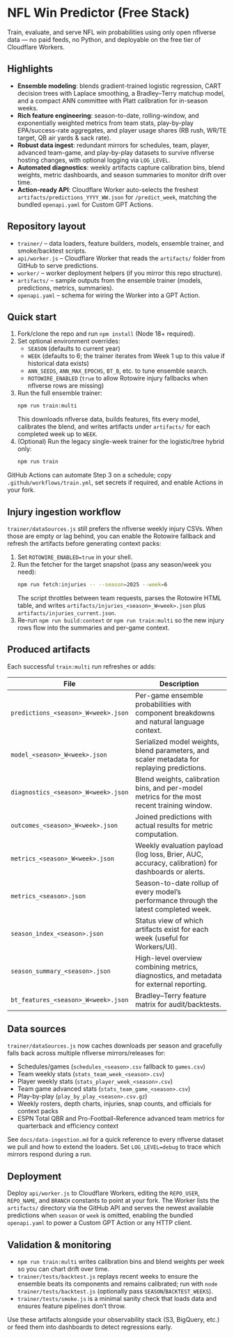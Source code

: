 # NFL Win Predictor (Free Stack)

Train, evaluate, and serve NFL win probabilities using only open nflverse data — no paid feeds, no Python, and deployable on the free tier of Cloudflare Workers.

## Highlights
- **Ensemble modeling**: blends gradient-trained logistic regression, CART decision trees with Laplace smoothing, a Bradley–Terry matchup model, and a compact ANN committee with Platt calibration for in-season weeks.
- **Rich feature engineering**: season-to-date, rolling-window, and exponentially weighted metrics from team stats, play-by-play EPA/success-rate aggregates, and player usage shares (RB rush, WR/TE target, QB air yards & sack rate).
- **Robust data ingest**: redundant mirrors for schedules, team, player, advanced team-game, and play-by-play datasets to survive nflverse hosting changes, with optional logging via `LOG_LEVEL`.
- **Automated diagnostics**: weekly artifacts capture calibration bins, blend weights, metric dashboards, and season summaries to monitor drift over time.
- **Action-ready API**: Cloudflare Worker auto-selects the freshest `artifacts/predictions_YYYY_WW.json` for `/predict_week`, matching the bundled `openapi.yaml` for Custom GPT Actions.

## Repository layout
- `trainer/` – data loaders, feature builders, models, ensemble trainer, and smoke/backtest scripts.
- `api/worker.js` – Cloudflare Worker that reads the `artifacts/` folder from GitHub to serve predictions.
- `worker/` – worker deployment helpers (if you mirror this repo structure).
- `artifacts/` – sample outputs from the ensemble trainer (models, predictions, metrics, summaries).
- `openapi.yaml` – schema for wiring the Worker into a GPT Action.

## Quick start
1. Fork/clone the repo and run `npm install` (Node 18+ required).
2. Set optional environment overrides:
   - `SEASON` (defaults to current year)
   - `WEEK` (defaults to 6; the trainer iterates from Week 1 up to this value if historical data exists)
   - `ANN_SEEDS`, `ANN_MAX_EPOCHS`, `BT_B`, etc. to tune ensemble search.
   - `ROTOWIRE_ENABLED` (`true` to allow Rotowire injury fallbacks when nflverse rows are missing)
3. Run the full ensemble trainer:
   ```bash
   npm run train:multi
   ```
   This downloads nflverse data, builds features, fits every model, calibrates the blend, and writes artifacts under `artifacts/` for each completed week up to `WEEK`.
4. (Optional) Run the legacy single-week trainer for the logistic/tree hybrid only:
   ```bash
   npm run train
   ```

GitHub Actions can automate Step 3 on a schedule; copy `.github/workflows/train.yml`, set secrets if required, and enable Actions in your fork.

## Injury ingestion workflow

`trainer/dataSources.js` still prefers the nflverse weekly injury CSVs. When those are empty or lag behind, you can enable the Rotowire fallback and refresh the artifacts before generating context packs:

1. Set `ROTOWIRE_ENABLED=true` in your shell.
2. Run the fetcher for the target snapshot (pass any season/week you need):
   ```bash
   npm run fetch:injuries -- --season=2025 --week=6
   ```
   The script throttles between team requests, parses the Rotowire HTML table, and writes `artifacts/injuries_<season>_W<week>.json` plus `artifacts/injuries_current.json`.
3. Re-run `npm run build:context` or `npm run train:multi` so the new injury rows flow into the summaries and per-game context.

## Produced artifacts
Each successful `train:multi` run refreshes or adds:

| File | Description |
| --- | --- |
| `predictions_<season>_W<week>.json` | Per-game ensemble probabilities with component breakdowns and natural language context.|
| `model_<season>_W<week>.json` | Serialized model weights, blend parameters, and scaler metadata for replaying predictions.|
| `diagnostics_<season>_W<week>.json` | Blend weights, calibration bins, and per-model metrics for the most recent training window.|
| `outcomes_<season>_W<week>.json` | Joined predictions with actual results for metric computation.|
| `metrics_<season>_W<week>.json` | Weekly evaluation payload (log loss, Brier, AUC, accuracy, calibration) for dashboards or alerts.|
| `metrics_<season>.json` | Season-to-date rollup of every model’s performance through the latest completed week.|
| `season_index_<season>.json` | Status view of which artifacts exist for each week (useful for Workers/UI).|
| `season_summary_<season>.json` | High-level overview combining metrics, diagnostics, and metadata for external reporting.|
| `bt_features_<season>_W<week>.json` | Bradley–Terry feature matrix for audit/backtests.|

## Data sources
`trainer/dataSources.js` now caches downloads per season and gracefully falls back across multiple nflverse mirrors/releases for:
- Schedules/games (`schedules_<season>.csv` fallback to `games.csv`)
- Team weekly stats (`stats_team_week_<season>.csv`)
- Player weekly stats (`stats_player_week_<season>.csv`)
- Team game advanced stats (`stats_team_game_<season>.csv`)
- Play-by-play (`play_by_play_<season>.csv.gz`)
- Weekly rosters, depth charts, injuries, snap counts, and officials for context packs
- ESPN Total QBR and Pro-Football-Reference advanced team metrics for quarterback and efficiency context

See `docs/data-ingestion.md` for a quick reference to every nflverse dataset we pull and how to extend the loaders. Set `LOG_LEVEL=debug` to trace which mirrors respond during a run.

## Deployment
Deploy `api/worker.js` to Cloudflare Workers, editing the `REPO_USER`, `REPO_NAME`, and `BRANCH` constants to point at your fork. The Worker lists the `artifacts/` directory via the GitHub API and serves the newest available predictions when `season` or `week` is omitted, enabling the bundled `openapi.yaml` to power a Custom GPT Action or any HTTP client.

## Validation & monitoring
- `npm run train:multi` writes calibration bins and blend weights per week so you can chart drift over time.
- `trainer/tests/backtest.js` replays recent weeks to ensure the ensemble beats its components and remains calibrated; run with `node trainer/tests/backtest.js` (optionally pass `SEASON`/`BACKTEST_WEEKS`).
- `trainer/tests/smoke.js` is a minimal sanity check that loads data and ensures feature pipelines don’t throw.

Use these artifacts alongside your observability stack (S3, BigQuery, etc.) or feed them into dashboards to detect regressions early.
